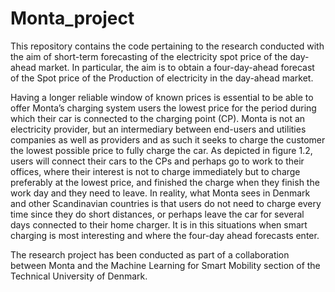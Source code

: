 # Monta_project

This repository contains the code pertaining to the research conducted with the aim of short-term forecasting of the
electricity spot price of the day-ahead market. In particular, the aim is to obtain a four-day-ahead
forecast of the Spot price of the Production of electricity in the day-ahead market.

Having a longer reliable window of known prices is essential to be able to offer Monta’s charging system users the lowest price for the period during which their car is connected to the charging point (CP). Monta is not an electricity provider, but an intermediary between end-users and utilities companies as well as providers and as such it seeks to charge the customer the lowest possible price to fully charge the car. As depicted in figure 1.2, users will connect their cars to
the CPs and perhaps go to work to their offices, where their interest is not to charge immediately but to charge preferably at the lowest price, and finished the charge when they finish the work day and they need to leave. In reality, what Monta sees in Denmark and other Scandinavian countries is that users do not need to charge every time since they do short distances, or perhaps leave the car for several days connected to their home charger. It is in this situations when smart charging is most interesting and where the four-day ahead forecasts enter.

The research project has been conducted as part of a collaboration between Monta and the
Machine Learning for Smart Mobility section of the Technical University of Denmark.
